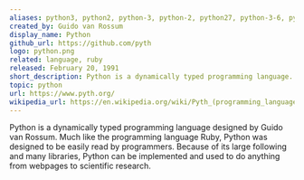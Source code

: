 ```yaml
---
aliases: python3, python2, python-3, python-2, python27, python-3-6, python-3-5
created_by: Guido van Rossum
display_name: Python
github_url: https://github.com/pyth
logo: python.png
related: language, ruby
released: February 20, 1991
short_description: Python is a dynamically typed programming language.
topic: python
url: https://www.pyth.org/
wikipedia_url: https://en.wikipedia.org/wiki/Pyth_(programming_language)
---
```

Python is a dynamically typed programming language designed by Guido van Rossum. Much like the programming language Ruby, Python was designed to be easily read by programmers. Because of its large following and many libraries, Python can be implemented and used to do anything from webpages to scientific research.
